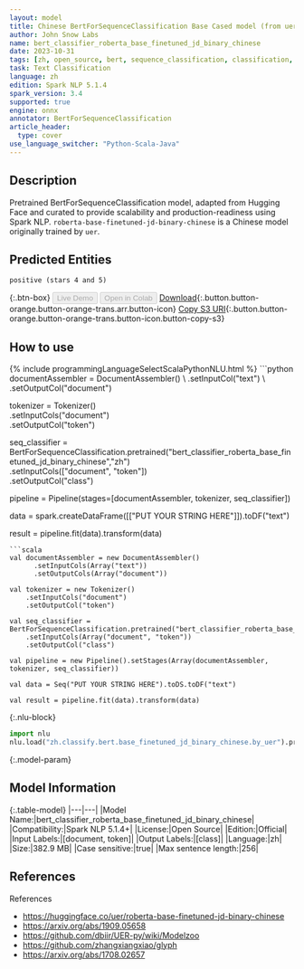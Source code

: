 ```yaml
---
layout: model
title: Chinese BertForSequenceClassification Base Cased model (from uer)
author: John Snow Labs
name: bert_classifier_roberta_base_finetuned_jd_binary_chinese
date: 2023-10-31
tags: [zh, open_source, bert, sequence_classification, classification, onnx]
task: Text Classification
language: zh
edition: Spark NLP 5.1.4
spark_version: 3.4
supported: true
engine: onnx
annotator: BertForSequenceClassification
article_header:
  type: cover
use_language_switcher: "Python-Scala-Java"
---
```


## Description

Pretrained BertForSequenceClassification model, adapted from Hugging Face and curated to provide scalability and production-readiness using Spark NLP. `roberta-base-finetuned-jd-binary-chinese` is a Chinese model originally trained by `uer`.

## Predicted Entities

`positive (stars 4 and 5)`

{:.btn-box}
<button class="button button-orange" disabled>Live Demo</button>
<button class="button button-orange" disabled>Open in Colab</button>
[Download](https://s3.amazonaws.com/auxdata.johnsnowlabs.com/public/models/bert_classifier_roberta_base_finetuned_jd_binary_chinese_zh_5.1.4_3.4_1698787852119.zip){:.button.button-orange.button-orange-trans.arr.button-icon}
[Copy S3 URI](s3://auxdata.johnsnowlabs.com/public/models/bert_classifier_roberta_base_finetuned_jd_binary_chinese_zh_5.1.4_3.4_1698787852119.zip){:.button.button-orange.button-orange-trans.button-icon.button-copy-s3}

## How to use



<div class="tabs-box" markdown="1">
{% include programmingLanguageSelectScalaPythonNLU.html %}
```python
documentAssembler = DocumentAssembler() \
    .setInputCol("text") \
    .setOutputCol("document")

tokenizer = Tokenizer() \
    .setInputCols("document") \
    .setOutputCol("token")

seq_classifier = BertForSequenceClassification.pretrained("bert_classifier_roberta_base_finetuned_jd_binary_chinese","zh") \
    .setInputCols(["document", "token"]) \
    .setOutputCol("class")

pipeline = Pipeline(stages=[documentAssembler, tokenizer, seq_classifier])

data = spark.createDataFrame([["PUT YOUR STRING HERE"]]).toDF("text")

result = pipeline.fit(data).transform(data)
```
```scala
val documentAssembler = new DocumentAssembler()
      .setInputCols(Array("text"))
      .setOutputCols(Array("document"))

val tokenizer = new Tokenizer()
    .setInputCols("document")
    .setOutputCol("token")

val seq_classifier = BertForSequenceClassification.pretrained("bert_classifier_roberta_base_finetuned_jd_binary_chinese","zh")
    .setInputCols(Array("document", "token"))
    .setOutputCol("class")

val pipeline = new Pipeline().setStages(Array(documentAssembler, tokenizer, seq_classifier))

val data = Seq("PUT YOUR STRING HERE").toDS.toDF("text")

val result = pipeline.fit(data).transform(data)
```

{:.nlu-block}
```python
import nlu
nlu.load("zh.classify.bert.base_finetuned_jd_binary_chinese.by_uer").predict("""PUT YOUR STRING HERE""")
```
</div>

{:.model-param}
## Model Information

{:.table-model}
|---|---|
|Model Name:|bert_classifier_roberta_base_finetuned_jd_binary_chinese|
|Compatibility:|Spark NLP 5.1.4+|
|License:|Open Source|
|Edition:|Official|
|Input Labels:|[document, token]|
|Output Labels:|[class]|
|Language:|zh|
|Size:|382.9 MB|
|Case sensitive:|true|
|Max sentence length:|256|

## References

References

- https://huggingface.co/uer/roberta-base-finetuned-jd-binary-chinese
- https://arxiv.org/abs/1909.05658
- https://github.com/dbiir/UER-py/wiki/Modelzoo
- https://github.com/zhangxiangxiao/glyph
- https://arxiv.org/abs/1708.02657